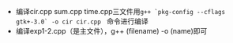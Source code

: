 - 编译cir.cpp sum.cpp time.cpp三文件用<code>g++ \`pkg-config --cflags gtk+-3.0\` -o cir cir.cpp　</code>命令进行编译
- 编译exp1-2.cpp（是主文件），g++ (filename) -o (name)即可
